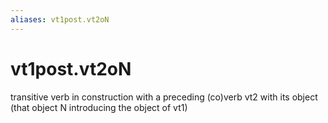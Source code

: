 ```yaml
---
aliases: vt1post.vt2oN
---
```

# vt1post.vt2oN

transitive verb in construction with a preceding (co)verb vt2 with its object (that object N introducing the object of vt1)